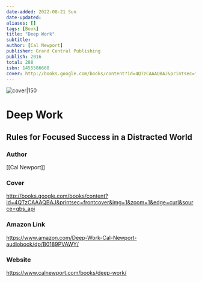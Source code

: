 ```yaml
---
date-added: 2022-08-21 Sun
date-updated: 
aliases: []
tags: [Book]
title: "Deep Work"
subtitle: 
author: [Cal Newport]
publisher: Grand Central Publishing
publish: 2016
total: 288
isbn: 1455586668 
cover: http://books.google.com/books/content?id=4QTzCAAAQBAJ&printsec=frontcover&img=1&zoom=1&edge=curl&source=gbs_api
---
```


![cover|150](http://books.google.com/books/content?id=4QTzCAAAQBAJ&printsec=frontcover&img=1&zoom=1&edge=curl&source=gbs_api)
# Deep Work
## Rules for Focused Success in a Distracted World

### Author
[[Cal Newport]]

### Cover
http://books.google.com/books/content?id=4QTzCAAAQBAJ&printsec=frontcover&img=1&zoom=1&edge=curl&source=gbs_api

### Amazon Link
https://www.amazon.com/Deep-Work-Cal-Newport-audiobook/dp/B0189PVAWY/

### Website
https://www.calnewport.com/books/deep-work/



